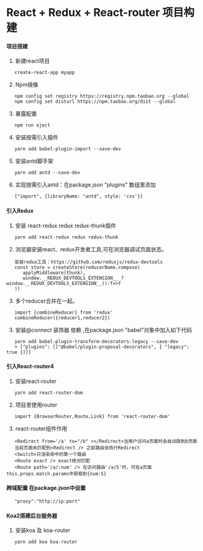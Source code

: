 # React + Redux + React-router 项目构建

#### 项目搭建

1. 新建react项目
   
```
   create-react-app myapp
```
2. Npm镜像 

```     
   npm config set registry https://registry.npm.taobao.org --global
   npm config set disturl https://npm.taobao.org/dist --global
```
3. 暴露配置

```     
   npm run eject  
```
4. 安装按需引入插件 

```     
   yarn add babel-plugin-import --save-dev
```
5. 安装antd脚手架

``` 
   yarn add antd --save-dev 
```  
6. 实现按需引入antd：在package.json "plugins" 数组里添加
```
   ["import", {libraryName: "antd", style: 'css'}] 
```
#### 引入Redux
1. 安装 react-redux redux redux-thunk插件

```     
   yarn add react-redux redux redux-thunk
```
2. 浏览器安装react、redux开发者工具,可在浏览器调试页面状态。

``` 
   安装redux工具：https://github.com/reduxjs/redux-devtools
   const store = createStore(reducerName,compose(
      applyMiddleware(thunk),
      window.__REDUX_DEVTOOLS_EXTENSION__ ? window.__REDUX_DEVTOOLS_EXTENSION__():f=>f
   ))
```
3. 多个reducer合并在一起。 

```
   import {combineReducer} from 'redux'
   combineReducer({reducer1,reducer2})     
```
3. 安装@connect 装饰器 依赖 ,在package.json "babel"对象中加入如下代码

``` 
   yarn add babel-plugin-transform-decorators-legacy --save-dev
   + ["plugins": [["@babel/plugin-proposal-decorators", { "legacy": true }]]]
```
#### 引入React-router4
1. 安装react-router

```     
   yarn add react-router-dom
```
2. 项目里使用router

```     
   import {BrowserRouter,Route,Link} from 'react-router-dom'  
```
3. react-router组件作用

```     
   <Redirect from='/a' to="/b" ></Redirect>当用户访问a页面时会自动跳到b页面
   当前页面未匹配到<Redirect /> 之前路由会执行Redirect
   <Switch>只渲染命中的第一个路由
   <Route exact /> exact绝对匹配
   <Route path='/a/:num' /> 在访问路由'/a/5'时，可在a页面this.props.match.params中获取到{num:5}
``` 
#### 跨域配置 在package.json中设置

```    
   "proxy":"http://ip:port"
```
#### Koa2搭建后台服务器
1. 安装koa 及 koa-router

```    
   yarn add koa koa-router
```



    

